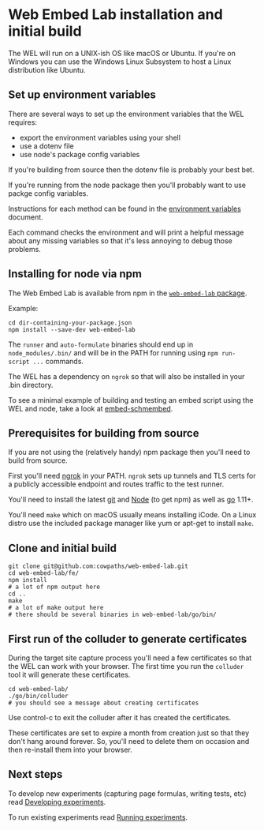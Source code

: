 # Web Embed Lab installation and initial build

The WEL will run on a UNIX-ish OS like macOS or Ubuntu. If you're on Windows you can use the Windows Linux Subsystem to host a Linux distribution like Ubuntu.

## Set up environment variables

There are several ways to set up the environment variables that the WEL requires:

- export the environment variables using your shell
- use a dotenv file
- use node's package config variables

If you're building from source then the dotenv file is probably your best bet.

If you're running from the node package then you'll probably want to use packge config variables.

Instructions for each method can be found in the [environment variables](./ENVIRONMENT_VARS.md) document.

Each command checks the environment and will print a helpful message about any missing variables so that it's less annoying to debug those problems.

## Installing for node via npm

The Web Embed Lab is available from npm in the [`web-embed-lab` package](https://www.npmjs.com/package/web-embed-lab).

Example:

	cd dir-containing-your-package.json
	npm install --save-dev web-embed-lab

The `runner` and `auto-formulate` binaries should end up in `node_modules/.bin/` and will be in the PATH for running using `npm run-script ...` commands.

The WEL has a dependency on `ngrok` so that will also be installed in your .bin directory.

To see a minimal example of building and testing an embed script using the WEL and node, take a look at [embed-schmembed](https://github.com/TrevorFSmith/embed-schmembed).

## Prerequisites for building from source

If you are not using the (relatively handy) npm package then you'll need to build from source.

First you'll need [ngrok](https://ngrok.com/download) in your PATH. `ngrok` sets up tunnels and TLS certs for a publicly accessible endpoint and routes traffic to the test runner.

You'll need to install the latest [git](https://git-scm.com/) and [Node](https://nodejs.org/en/download/) (to get npm) as well as [go](https://golang.org/doc/install) 1.11+.

You'll need `make` which on macOS usually means installing iCode. On a Linux distro use the included package manager like yum or apt-get to install `make`.

## Clone and initial build

	git clone git@github.com:cowpaths/web-embed-lab.git
	cd web-embed-lab/fe/
	npm install
	# a lot of npm output here
	cd ..
	make
	# a lot of make output here
	# there should be several binaries in web-embed-lab/go/bin/

## First run of the colluder to generate certificates

During the target site capture process you'll need a few certificates so that the WEL can work with your browser. The first time you run the `colluder` tool it will generate these certificates.

	cd web-embed-lab/
	./go/bin/colluder
	# you should see a message about creating certificates

Use control-c to exit the colluder after it has created the certificates.

These certificates are set to expire a month from creation just so that they don't hang around forever. So, you'll need to delete them on occasion and then re-install them into your browser.

## Next steps

To develop new experiments (capturing page formulas, writing tests, etc) read [Developing experiments](EXPERIMENT_DEVELOPMENT.md).

To run existing experiments read [Running experiments](EXPERIMENT_RUNNING.md).
